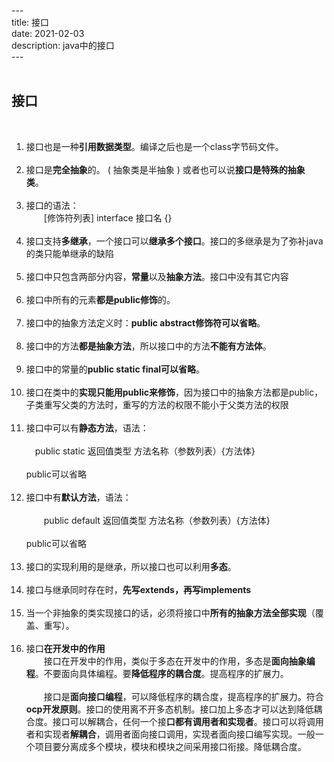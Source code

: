 ---&emsp;  
title: 接口&emsp;  
date: ‎2021-0‎2‎-0‎3&emsp;  
description: java中的接口&emsp;  
---&emsp;  
&emsp;  
## 接口&emsp;  
&emsp;  
1. 接口也是一种**引用数据类型**。编译之后也是一个class字节码文件。&emsp;  
&emsp;  
2. 接口是**完全抽象**的。 ( 抽象类是半抽象 ) 或者也可以说**接口是特殊的抽象类**。&emsp;  
&emsp;  
3. 接口的语法：&emsp;  
   &emsp;&emsp;[修饰符列表] interface 接口名 {}&emsp;  
   &emsp;&emsp;  
4. 接口支持**多继承**，一个接口可以**继承多个接口**。接口的多继承是为了弥补java的类只能单继承的缺陷&emsp;  
&emsp;  
5. 接口中只包含两部分内容，**常量**以及**抽象方法**。接口中没有其它内容&emsp;  
&emsp;  
6. 接口中所有的元素**都是public修饰**的。&emsp;  
&emsp;  
7. 接口中的抽象方法定义时：**public abstract修饰符可以省略**。&emsp;  
&emsp;  
8. 接口中的方法**都是抽象方法**，所以接口中的方法**不能有方法体**。&emsp;  
&emsp;  
9. 接口中的常量的**public static final可以省略**。&emsp;  
&emsp;  
10. 接口在类中的**实现只能用public来修饰**，因为接口中的抽象方法都是public，子类重写父类的方法时，重写的方法的权限不能小于父类方法的权限&emsp;  
&emsp;  
11. 接口中可以有**静态方法**，语法：&emsp;  
&emsp;  
     ​&emsp;public static 返回值类型 方法名称（参数列表）{方法体} &emsp;  
&emsp;  
     public可以省略&emsp;  
&emsp;  
12. 接口中有**默认方法**，语法：&emsp;  
&emsp;  
     ​&emsp;&emsp;public default 返回值类型 方法名称（参数列表）{方法体} &emsp;  
&emsp;  
     public可以省略&emsp;  
&emsp;  
13. 接口的实现利用的是继承，所以接口也可以利用**多态**。&emsp;  
&emsp;  
14. 接口与继承同时存在时，**先写extends，再写implements**&emsp;  
&emsp;  
15. 当一个非抽象的类实现接口的话，必须将接口中**所有的抽象方法全部实现**（覆盖、重写）。&emsp;  
&emsp;  
16. 接口**在开发中的作用**&emsp;  
     &emsp;&emsp;接口在开发中的作用，类似于多态在开发中的作用，多态是**面向抽象编程**。不要面向具体编程。要**降低程序的耦合度**。提高程序的扩展力。&emsp;  
&emsp;  
     ​&emsp;&emsp;接口是**面向接口编程**，可以降低程序的耦合度，提高程序的扩展力。符合**ocp开发原则**。接口的使用离不开多态机制。接口加上多态才可以达到降低耦合度。接口可以解耦合，任何一个接**口都有调用者和实现者**。接口可以将调用者和实现者**解耦合**，调用者面向接口调用，实现者面向接口编写实现。一般一个项目要分离成多个模块，模块和模块之间采用接口衔接。降低耦合度。&emsp;  
&emsp;  
&emsp;  
